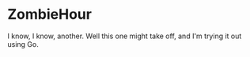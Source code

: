 # ZombieHour

I know, I know, another.  Well this one might take off, and I'm trying it out using Go.
